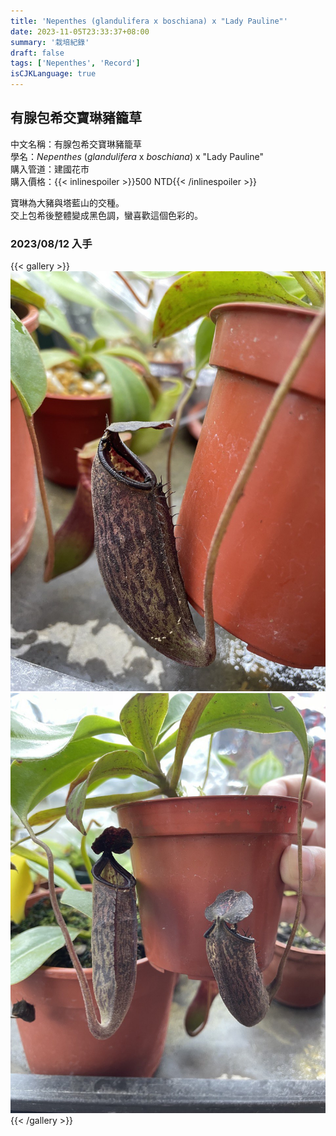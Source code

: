 ```yaml
---
title: 'Nepenthes (glandulifera x boschiana) x "Lady Pauline"'
date: 2023-11-05T23:33:37+08:00
summary: '栽培紀錄'
draft: false
tags: ['Nepenthes', 'Record']
isCJKLanguage: true
---
```


## 有腺包希交寶琳豬籠草

中文名稱：有腺包希交寶琳豬籠草  
學名：*Nepenthes* (*glandulifera* x *boschiana*) x "Lady Pauline"  
購入管道：建國花市  
購入價格：{{< inlinespoiler >}}500 NTD{{< /inlinespoiler >}}  

寶琳為大豬與塔藍山的交種。  
交上包希後整體變成黑色調，蠻喜歡這個色彩的。  

### 2023/08/12 入手

{{< gallery >}}
<img src="./images/2023-08-12(1).jpg" class="grid-w50">
<img src="./images/2023-08-12(2).jpg" class="grid-w50">
{{< /gallery >}}
